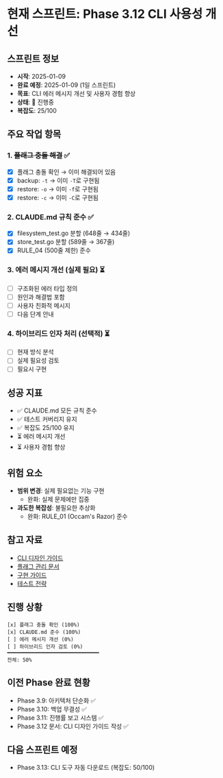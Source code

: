 # 현재 스프린트: Phase 3.12 CLI 사용성 개선

## 스프린트 정보
- **시작**: 2025-01-09
- **완료 예정**: 2025-01-09 (1일 스프린트)
- **목표**: CLI 에러 메시지 개선 및 사용자 경험 향상
- **상태**: 🚧 진행중
- **복잡도**: 25/100

## 주요 작업 항목

### 1. ~~플래그 충돌 해결~~ ✅
- [x] 플래그 충돌 확인 → 이미 해결되어 있음
- [x] backup: `-t` → 이미 `-T`로 구현됨
- [x] restore: `-o` → 이미 `-f`로 구현됨
- [x] restore: `-c` → 이미 `-C`로 구현됨

### 2. CLAUDE.md 규칙 준수 ✅
- [x] filesystem_test.go 분할 (648줄 → 434줄)
- [x] store_test.go 분할 (589줄 → 367줄)
- [x] RULE_04 (500줄 제한) 준수

### 3. 에러 메시지 개선 (실제 필요) ⏳
- [ ] 구조화된 에러 타입 정의
- [ ] 원인과 해결법 포함
- [ ] 사용자 친화적 메시지
- [ ] 다음 단계 안내

### 4. 하이브리드 인자 처리 (선택적) ⏳
- [ ] 현재 방식 분석
- [ ] 실제 필요성 검토
- [ ] 필요시 구현

## 성공 지표
- ✅ CLAUDE.md 모든 규칙 준수
- ✅ 테스트 커버리지 유지
- ✅ 복잡도 25/100 유지
- ⏳ 에러 메시지 개선
- ⏳ 사용자 경험 향상

## 위험 요소
- **범위 변경**: 실제 필요없는 기능 구현
  - 완화: 실제 문제에만 집중
- **과도한 복잡성**: 불필요한 추상화
  - 완화: RULE_01 (Occam's Razor) 준수

## 참고 자료
- [CLI 디자인 가이드](../docs/cli-design-guide/)
- [플래그 관리 문서](../docs/cli-design-guide/02-flag-management.md)
- [구현 가이드](../docs/cli-design-guide/04-implementation-guide.md)
- [테스트 전략](../docs/cli-design-guide/05-testing-strategy.md)

## 진행 상황
```
[x] 플래그 충돌 확인 (100%)
[x] CLAUDE.md 준수 (100%)
[ ] 에러 메시지 개선 (0%)
[ ] 하이브리드 인자 검토 (0%)
━━━━━━━━━━━━━━━━━━━━━━━━━━━━━━
전체: 50%
```

## 이전 Phase 완료 현황
- Phase 3.9: 아키텍처 단순화 ✅
- Phase 3.10: 백업 무결성 ✅
- Phase 3.11: 진행률 보고 시스템 ✅
- Phase 3.12 문서: CLI 디자인 가이드 작성 ✅

## 다음 스프린트 예정
- Phase 3.13: CLI 도구 자동 다운로드 (복잡도: 50/100)